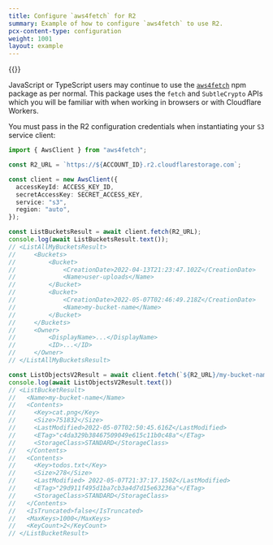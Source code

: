 ```yaml
---
title: Configure `aws4fetch` for R2
summary: Example of how to configure `aws4fetch` to use R2.
pcx-content-type: configuration
weight: 1001
layout: example
---
```


{{<render file="_keys.md">}}

JavaScript or TypeScript users may continue to use the [`aws4fetch`](https://www.npmjs.com/package/aws4fetch) npm package as per normal.
This package uses the `fetch` and `SubtleCrypto` APIs which you will be familiar with when working in browsers or with Cloudflare Workers.

You must pass in the R2 configuration credentials when instantiating your `S3` service client:

```ts
import { AwsClient } from "aws4fetch";

const R2_URL = `https://${ACCOUNT_ID}.r2.cloudflarestorage.com`;

const client = new AwsClient({
  accessKeyId: ACCESS_KEY_ID,
  secretAccessKey: SECRET_ACCESS_KEY,
  service: "s3",
  region: "auto",
});

const ListBucketsResult = await client.fetch(R2_URL);
console.log(await ListBucketsResult.text());
// <ListAllMyBucketsResult>
//     <Buckets>
//         <Bucket>
//             <CreationDate>2022-04-13T21:23:47.102Z</CreationDate>
//             <Name>user-uploads</Name>
//         </Bucket>
//         <Bucket>
//             <CreationDate>2022-05-07T02:46:49.218Z</CreationDate>
//             <Name>my-bucket-name</Name>
//         </Bucket>
//     </Buckets>
//     <Owner>
//         <DisplayName>...</DisplayName>
//         <ID>...</ID>
//     </Owner>
// </ListAllMyBucketsResult>

const ListObjectsV2Result = await client.fetch(`${R2_URL}/my-bucket-name?list-type=2`)
console.log(await ListObjectsV2Result.text())
// <ListBucketResult>
//   <Name>my-bucket-name</Name>
//   <Contents>
//     <Key>cat.png</Key>
//     <Size>751832</Size>
//     <LastModified>2022-05-07T02:50:45.616Z</LastModified>
//     <ETag>"c4da329b38467509049e615c11b0c48a"</ETag>
//     <StorageClass>STANDARD</StorageClass>
//   </Contents>
//   <Contents>
//     <Key>todos.txt</Key>
//     <Size>278</Size>
//     <LastModified> 2022-05-07T21:37:17.150Z</LastModified>
//     <ETag>"29d911f495d1ba7cb3a4d7d15e63236a"</ETag>
//     <StorageClass>STANDARD</StorageClass>
//   </Contents>
//   <IsTruncated>false</IsTruncated>
//   <MaxKeys>1000</MaxKeys>
//   <KeyCount>2</KeyCount>
// </ListBucketResult>
```
